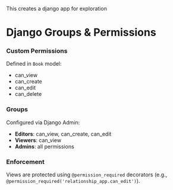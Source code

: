 This creates a django app for exploration

# Django Groups & Permissions

### Custom Permissions
Defined in `Book` model:
- can_view
- can_create
- can_edit
- can_delete

### Groups
Configured via Django Admin:
- **Editors**: can_view, can_create, can_edit
- **Viewers**: can_view
- **Admins**: all permissions

### Enforcement
Views are protected using `@permission_required` decorators
(e.g., `@permission_required('relationship_app.can_edit')`).